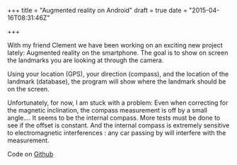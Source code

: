 +++
title = "Augmented reality on Android"
draft = true
date = "2015-04-16T08:31:46Z"

+++

With my friend Clement we have been working on an exciting new project lately: Augmented reality on the smartphone. The goal is to show on screen the landmarks you are looking at through the camera.

Using your location (GPS), your direction (compass), and the location of the landmark (database), the program will show where the landmark should be on the screen.

Unfortunately, for now, I am stuck with a problem: Even when correcting for the magnetic inclination, the compass measurement is off by a small angle.... It seems to be the internal compass. More tests must be done to see if the offset is constant. And the internal compass is extremely sensitive to electromagnetic interferences : any car passing by will interfere with the measurement.

Code on [Github](https://github.com/Blizarre/SummitsAround)



